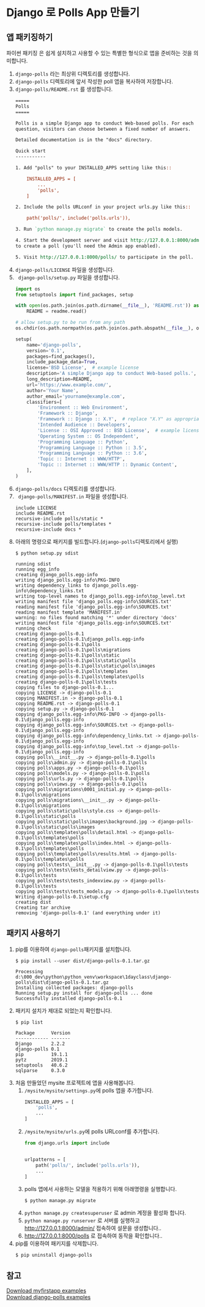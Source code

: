 # Django 로 Polls App 만들기

## 앱 패키징하기
파이썬 패키징 은 쉽게 설치하고 사용할 수 있는 특별한 형식으로 앱을 준비하는 것을 의미합니다.   
1. ```django-polls``` 라는 최상위 디렉토리를 생성합니다.
1. ```django-polls``` 디렉토리에 앞서 작성한 poll 앱을 복사하여 저장합니다.
1. ```django-polls/README.rst``` 를 생성합니다.
    ```rst
    =====
    Polls
    =====

    Polls is a simple Django app to conduct Web-based polls. For each
    question, visitors can choose between a fixed number of answers.

    Detailed documentation is in the "docs" directory.

    Quick start
    -----------

    1. Add "polls" to your INSTALLED_APPS setting like this::

        INSTALLED_APPS = [
            ...
            'polls',
        ]

    2. Include the polls URLconf in your project urls.py like this::

        path('polls/', include('polls.urls')),

    3. Run `python manage.py migrate` to create the polls models.

    4. Start the development server and visit http://127.0.0.1:8000/admin/
    to create a poll (you'll need the Admin app enabled).

    5. Visit http://127.0.0.1:8000/polls/ to participate in the poll.
    ```
1. ```django-polls/LICENSE``` 파일을 생성합니다.
1. ``` django-polls/setup.py``` 파일을 생성합니다.
    ```python
    import os
    from setuptools import find_packages, setup

    with open(os.path.join(os.path.dirname(__file__), 'README.rst')) as readme:
        README = readme.read()

    # allow setup.py to be run from any path
    os.chdir(os.path.normpath(os.path.join(os.path.abspath(__file__), os.pardir)))

    setup(
        name='django-polls',
        version='0.1',
        packages=find_packages(),
        include_package_data=True,
        license='BSD License',  # example license
        description='A simple Django app to conduct Web-based polls.',
        long_description=README,
        url='https://www.example.com/',
        author='Your Name',
        author_email='yourname@example.com',
        classifiers=[
            'Environment :: Web Environment',
            'Framework :: Django',
            'Framework :: Django :: X.Y',  # replace "X.Y" as appropriate
            'Intended Audience :: Developers',
            'License :: OSI Approved :: BSD License',  # example license
            'Operating System :: OS Independent',
            'Programming Language :: Python',
            'Programming Language :: Python :: 3.5',
            'Programming Language :: Python :: 3.6',
            'Topic :: Internet :: WWW/HTTP',
            'Topic :: Internet :: WWW/HTTP :: Dynamic Content',
        ],
    )
    ```
1. ```django-polls/docs``` 디렉토리를 생성합니다.
1. ``` django-polls/MANIFEST.in``` 파일을 생성합니다.
    ```in
    include LICENSE
    include README.rst
    recursive-include polls/static *
    recursive-include polls/templates *
    recursive-include docs *
    ```
1. 아래의 명령으로 패키지를 빌드합니다.(```django-polls```디렉토리에서 실행)
    ```
    $ python setup.py sdist
    ```
    ```
    running sdist
    running egg_info
    creating django_polls.egg-info
    writing django_polls.egg-info\PKG-INFO
    writing dependency_links to django_polls.egg-info\dependency_links.txt
    writing top-level names to django_polls.egg-info\top_level.txt
    writing manifest file 'django_polls.egg-info\SOURCES.txt'
    reading manifest file 'django_polls.egg-info\SOURCES.txt'
    reading manifest template 'MANIFEST.in'
    warning: no files found matching '*' under directory 'docs'
    writing manifest file 'django_polls.egg-info\SOURCES.txt'
    running check
    creating django-polls-0.1
    creating django-polls-0.1\django_polls.egg-info
    creating django-polls-0.1\polls
    creating django-polls-0.1\polls\migrations
    creating django-polls-0.1\polls\static
    creating django-polls-0.1\polls\static\polls
    creating django-polls-0.1\polls\static\polls\images
    creating django-polls-0.1\polls\templates
    creating django-polls-0.1\polls\templates\polls
    creating django-polls-0.1\polls\tests
    copying files to django-polls-0.1...
    copying LICENSE -> django-polls-0.1
    copying MANIFEST.in -> django-polls-0.1
    copying README.rst -> django-polls-0.1
    copying setup.py -> django-polls-0.1
    copying django_polls.egg-info\PKG-INFO -> django-polls-0.1\django_polls.egg-info
    copying django_polls.egg-info\SOURCES.txt -> django-polls-0.1\django_polls.egg-info
    copying django_polls.egg-info\dependency_links.txt -> django-polls-0.1\django_polls.egg-info
    copying django_polls.egg-info\top_level.txt -> django-polls-0.1\django_polls.egg-info
    copying polls\__init__.py -> django-polls-0.1\polls
    copying polls\admin.py -> django-polls-0.1\polls
    copying polls\apps.py -> django-polls-0.1\polls
    copying polls\models.py -> django-polls-0.1\polls
    copying polls\urls.py -> django-polls-0.1\polls
    copying polls\views.py -> django-polls-0.1\polls
    copying polls\migrations\0001_initial.py -> django-polls-0.1\polls\migrations
    copying polls\migrations\__init__.py -> django-polls-0.1\polls\migrations
    copying polls\static\polls\style.css -> django-polls-0.1\polls\static\polls
    copying polls\static\polls\images\background.jpg -> django-polls-0.1\polls\static\polls\images
    copying polls\templates\polls\detail.html -> django-polls-0.1\polls\templates\polls
    copying polls\templates\polls\index.html -> django-polls-0.1\polls\templates\polls
    copying polls\templates\polls\results.html -> django-polls-0.1\polls\templates\polls
    copying polls\tests\__init__.py -> django-polls-0.1\polls\tests
    copying polls\tests\tests_detailview.py -> django-polls-0.1\polls\tests
    copying polls\tests\tests_indexview.py -> django-polls-0.1\polls\tests
    copying polls\tests\tests_models.py -> django-polls-0.1\polls\tests
    Writing django-polls-0.1\setup.cfg
    creating dist
    Creating tar archive
    removing 'django-polls-0.1' (and everything under it)
    ```
## 패키지 사용하기
1. pip를 이용하여 ```django-polls```패키지를 설치합니다.
    ```
    $ pip install --user dist/django-polls-0.1.tar.gz
    ```
    ```
    Processing d:\000_dev\python\python_venv\workspace\1dayclass\django-polls\dist\django-polls-0.1.tar.gz
    Installing collected packages: django-polls
    Running setup.py install for django-polls ... done
    Successfully installed django-polls-0.1
    ```
1. 패키지 설치가 제대로 되었는지 확인합니다.
    ```
    $ pip list
    ```
    ```
    Package      Version
    ------------ -------
    Django       2.2.2
    django-polls 0.1
    pip          19.1.1
    pytz         2019.1
    setuptools   40.6.2
    sqlparse     0.3.0
    ```
1. 처음 만들었던 mysite 프로젝트에 앱을 사용해봅니다.  
    1. ```/mysite/mysite/settings.py```에 polls 앱을 추가합니다.
        ```python
        INSTALLED_APPS = [
            'polls',
            ...
        ]
        ```
    1.  ```/mysite/mysite/urls.py```에 polls URLconf를 추가합니다.
        ```python
        from django.urls import include

        
        urlpatterns = [
            path('polls/', include('polls.urls')),
            ...
        ]
        ```
    1. polls 앱에서 사용하는 모델을 적용하기 위해 아래명령을 실행합니다.
        ```
        $ python manage.py migrate
        ```  
    1. ```python manage.py createsuperuser``` 로 admin 계정을 활성화 합니다.
    1. ```python manage.py runserver``` 로 서버를 실행하고 http://127.0.0.1:8000/admin/ 접속하여 설문을 생성합니다..
    1.  http://127.0.0.1:8000/polls 로 접속하여 동작을 확인합니다..
1. pip를 이용하여 패키지를 삭제합니다.
    ```
    $ pip uninstall django-polls
    ```
## 참고
<a href="files/myfirstapp.zip" download="myfirstapp.zip">Download myfirstapp examples</a>  
<a href="files/django-polls.zip" download="django-polls.zip">Download django-polls examples</a>